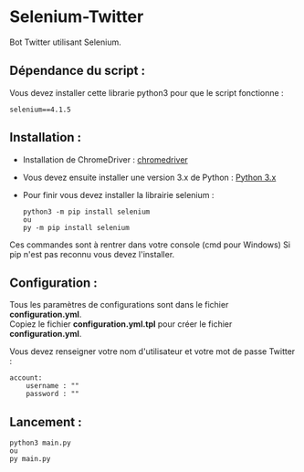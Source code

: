 # Selenium-Twitter

Bot Twitter utilisant Selenium.

## Dépendance du script :

Vous devez installer cette librarie python3 pour que le script fonctionne :
```
selenium==4.1.5
```

## Installation :

* Installation de ChromeDriver : [chromedriver](https://chromedriver.chromium.org/getting-started)

* Vous devez ensuite installer une version 3.x de Python : [Python 3.x](https://www.python.org/downloads/)

* Pour finir vous devez installer la librairie selenium :
     ```
     python3 -m pip install selenium
     ou
     py -m pip install selenium
     ```
Ces commandes sont à rentrer dans votre console (cmd pour Windows)
Si pip n'est pas reconnu vous devez l'installer.

## Configuration :

Tous les paramètres de configurations sont dans le fichier **configuration.yml**.  
Copiez le fichier **configuration.yml.tpl** pour créer le fichier **configuration.yml**.

Vous devez renseigner votre nom d'utilisateur et votre mot de passe Twitter :
```
account:
    username : ""
    password : ""    
```

## Lancement :
```
python3 main.py
ou
py main.py
```
